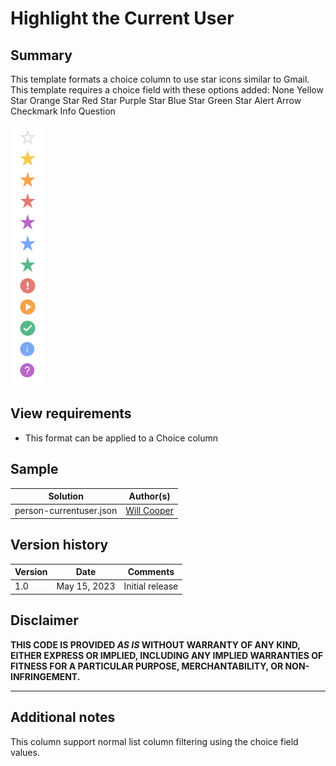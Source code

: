 # Highlight the Current User

## Summary
This template formats a choice column to use star icons similar to Gmail. This template requires a choice field with these options added:
None
Yellow Star
Orange Star
Red Star
Purple Star
Blue Star
Green Star
Alert
Arrow
Checkmark
Info
Question

![screenshot of the sample](./assets/starred-items.png)

## View requirements
- This format can be applied to a Choice column

## Sample

Solution|Author(s)
--------|---------
person-currentuser.json | [Will Cooper](https://github.com/wwcoop)

## Version history

Version|Date|Comments
-------|----|--------
1.0|May 15, 2023|Initial release

## Disclaimer
**THIS CODE IS PROVIDED *AS IS* WITHOUT WARRANTY OF ANY KIND, EITHER EXPRESS OR IMPLIED, INCLUDING ANY IMPLIED WARRANTIES OF FITNESS FOR A PARTICULAR PURPOSE, MERCHANTABILITY, OR NON-INFRINGEMENT.**

---

## Additional notes
This column support normal list column filtering using the choice field values.
